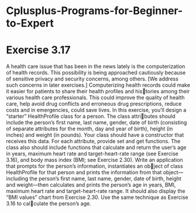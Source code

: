 # Cplusplus-Programs-for-Beginner-to-Expert
# Exercise 3.17
A health care issue that has been in the news lately is
the computerization of health records. This possibility is being approached cautiously because of
sensitive privacy and security concerns, among others. [We address such concerns in later exercises.]
Computerizing health records could make it easier for patients to share their health profiles and histories among their various health care professionals. This could improve the quality of health care,
help avoid drug conflicts and erroneous drug prescriptions, reduce costs and in emergencies, could
save lives. In this exercise, you’ll design a “starter” HealthProfile class for a person. The class attributes should include the person’s first name, last name, gender, date of birth (consisting of separate
attributes for the month, day and year of birth), height (in inches) and weight (in pounds). Your class
should have a constructor that receives this data. For each attribute, provide set and get functions.
The class also should include functions that calculate and return the user’s age in years, maximum
heart rate and target-heart-rate range (see Exercise 3.16), and body mass index (BMI; see
Exercise 2.30). Write an application that prompts for the person’s information, instantiates an object of class HealthProfile for that person and prints the information from that object—including
the person’s first name, last name, gender, date of birth, height and weight—then calculates and
prints the person’s age in years, BMI, maximum heart rate and target-heart-rate range. It should also
display the “BMI values” chart from Exercise 2.30. Use the same technique as Exercise 3.16 to calculate the person’s age.


